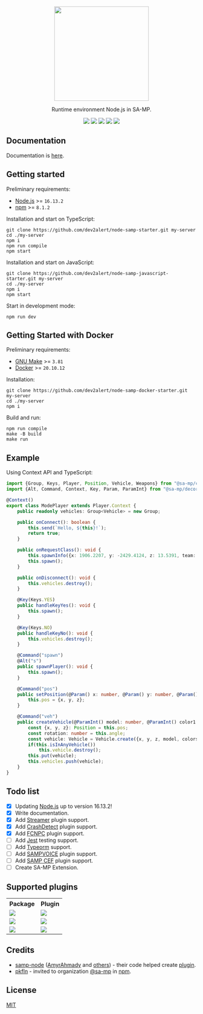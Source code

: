 <br />
<p align="center">
    <a href="https://github.com/dev2alert/node-samp">
        <img src="https://raw.githubusercontent.com/dev2alert/node-samp/main/big-logo.png" width="250px" />
    </a>
</p>
<p align="center">
    Runtime environment Node.js in SA-MP.
</p>
<p align="center">
    <a href="https://github.com/dev2alert/node-samp/releases/"><img src="https://img.shields.io/github/v/release/dev2alert/node-samp" /></a>
    <a href="https://github.com/dev2alert/node-samp/releases/"><img src="https://img.shields.io/github/downloads/dev2alert/node-samp/total" /></a>
    <a href="https://nodejs.org/"><img src="https://img.shields.io/static/v1?label=node&message=16.13.2&color=green" /></a>
    <a href="https://github.com/dev2alert/node-samp"><img src="https://img.shields.io/github/stars/dev2alert/node-samp?style=social" /></a>
    <a href="https://github.com/dev2alert/node-samp/blob/main/LICENSE"><img src="https://img.shields.io/github/license/dev2alert/node-samp" /></a>
</p>

## Documentation
<p>
    Documentation is <a href="https://github.com/dev2alert/node-samp/wiki">here</a>.
</p>

## Getting started
Preliminary requirements:
<ul>
    <li><a href="https://nodejs.org/en/download/">Node.js</a> >= <code>16.13.2</code></li>
    <li><a href="https://www.npmjs.com/">npm</a> >= <code>8.1.2</code></li>
</ul>

Installation and start on TypeScript:
```
git clone https://github.com/dev2alert/node-samp-starter.git my-server
cd ./my-server
npm i
npm run compile
npm start
```
Installation and start on JavaScript:
```
git clone https://github.com/dev2alert/node-samp-javascript-starter.git my-server
cd ./my-server
npm i
npm start
```
Start in development mode:
```
npm run dev
```

## Getting Started with Docker
Preliminary requirements:
<ul>
    <li><a href="https://www.gnu.org/software/make/">GNU Make</a> >= <code>3.81</code></li>
    <li><a href="https://www.docker.com/">Docker</a> >= <code>20.10.12</code></li>
</ul>

Installation:
```
git clone https://github.com/dev2alert/node-samp-docker-starter.git my-server
cd ./my-server
npm i
```
Build and run:
```
npm run compile
make -B build
make run
```

## Example
Using Context API and TypeScript:
```typescript
import {Group, Keys, Player, Position, Vehicle, Weapons} from "@sa-mp/core";
import {Alt, Command, Context, Key, Param, ParamInt} from "@sa-mp/decorators";

@Context()
export class ModePlayer extends Player.Context {
    public readonly vehicles: Group<Vehicle> = new Group;

    public onConnect(): boolean {
        this.send(`Hello, ${this}!`);
        return true;
    }

    public onRequestClass(): void {
        this.spawnInfo({x: 1906.2207, y: -2429.4124, z: 13.5391, team: 0, skin: 68, rotation: 0, weapons: [{type: Weapons.AK47, ammo: 89}]});
        this.spawn();
    }

    public onDisconnect(): void {
        this.vehicles.destroy();
    }

    @Key(Keys.YES)
    public handleKeyYes(): void {
        this.spawn();
    }

    @Key(Keys.NO)
    public handleKeyNo(): void {
        this.vehicles.destroy();
    }

    @Command("spawn")
    @Alt("s")
    public spawnPlayer(): void {
        this.spawn();
    }

    @Command("pos")
    public setPosition(@Param() x: number, @Param() y: number, @Param() z: number): void {
        this.pos = {x, y, z};
    }

    @Command("veh")
    public createVehicle(@ParamInt() model: number, @ParamInt() color1: number, @ParamInt() color2: number): void {
        const {x, y, z}: Position = this.pos;
        const rotation: number = this.angle;
        const vehicle: Vehicle = Vehicle.create({x, y, z, model, colors: [color1, color2], rotation});
        if(this.isInAnyVehicle())
            this.vehicle.destroy();
        this.put(vehicle);
        this.vehicles.push(vehicle);
    }
}
```

## Todo list

- [x] Updating <a href="https://nodejs.org/en/">Node.js</a> up to version 16.13.2!<br />
- [x] Write documentation.
- [x] Add <a href="https://github.com/samp-incognito/samp-streamer-plugin">Streamer</a> plugin support.
- [x] Add <a href="https://github.com/Zeex/samp-plugin-crashdetect">CrashDetect</a> plugin support.
- [x] Add <a href="https://github.com/ziggi/FCNPC">FCNPC</a> plugin support.
- [ ] Add <a href="https://jestjs.io">Jest</a> testing support.
- [ ] Add <a href="https://typeorm.io">Typeorm</a> support.
- [ ] Add <a href="https://github.com/CyberMor/sampvoice">SAMPVOICE</a> plugin support.
- [ ] Add <a href="https://github.com/ZOTTCE/samp-cef">SAMP CEF</a> plugin support.
- [ ] Create SA-MP Extension.

## Supported plugins
<table align="center">
    <tr>
        <th>Package</th>
        <th>Plugin</th>
    </tr>
    <tr>
        <td>
            <a href="https://github.com/dev2alert/node-samp-streamer">
                <img src="https://github-readme-stats.vercel.app/api/pin/?username=dev2alert&repo=node-samp-streamer" /> 
            </a>
        </td>
        <td>
            <a href="https://github.com/samp-incognito/samp-streamer-plugin">
                <img src="https://github-readme-stats.vercel.app/api/pin/?username=samp-incognito&repo=samp-streamer-plugin" />
            </a>
        </td>
    </tr>
    <tr>
        <td>
            <a href="https://github.com/dev2alert/node-samp-crashdetect">
                <img src="https://github-readme-stats.vercel.app/api/pin/?username=dev2alert&repo=node-samp-crashdetect" /> 
            </a>
        </td>
        <td>
            <a href="https://github.com/Zeex/samp-plugin-crashdetect">
                <img src="https://github-readme-stats.vercel.app/api/pin/?username=Zeex&repo=samp-plugin-crashdetect" />
            </a>
        </td>
    </tr>
    <tr>
        <td>
            <a href="https://github.com/dev2alert/node-samp-fcnpc">
                <img src="https://github-readme-stats.vercel.app/api/pin/?username=dev2alert&repo=node-samp-fcnpc" /> 
            </a>
        </td>
        <td>
            <a href="https://github.com/ziggi/FCNPC">
                <img src="https://github-readme-stats.vercel.app/api/pin/?username=ziggi&repo=FCNPC" />
            </a>
        </td>
    </tr>
</table>

## Credits
<ul>
    <li>
        <a href="https://github.com/AmyrAhmady/samp-node">samp-node</a> (<a href="https://github.com/AmyrAhmady">AmyrAhmady</a> and <a href="https://github.com/AmyrAhmady/samp-node#credits">others</a>) - their code helped create <a href="https://github.com/dev2alert/node-samp-plugin">plugin</a>.
    </li>
    <li>
        <a href="https://github.com/pkfln">pkfln</a> - invited to organization <a href="https://www.npmjs.com/org/sa-mp">@sa-mp</a> in <a href="https://www.npmjs.com/">npm</a>.
    </li>
</ul>

## License
<p>
    <a href="https://github.com/dev2alert/node-samp/blob/main/LICENSE">MIT</a>
</p>
